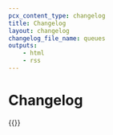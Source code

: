 ```yaml
---
pcx_content_type: changelog
title: Changelog
layout: changelog
changelog_file_name: queues
outputs:
    - html
    - rss
---
```


# Changelog

<!-- Actual content lives in /data/changelogs/queues.yaml. Update the file there for new entries to appear here. For more details, refer to https://developers.cloudflare.com/style-guide/documentation-content-strategy/content-types/changelog/#yaml-file -->

{{<product-changelog>}}
